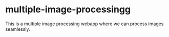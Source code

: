 # multiple-image-processingg
This is a multiple image processing webapp where we can process images seamlessly.
